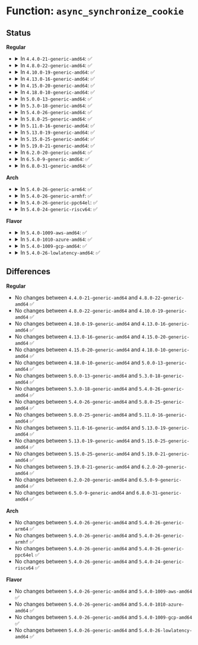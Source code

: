 # Function: <code>async_synchronize_cookie</code>

## Status
<b>Regular</b>
<ul>
<li>
<details>
<summary>In <code>4.4.0-21-generic-amd64</code>: ✅</summary>

```c
void async_synchronize_cookie(async_cookie_t cookie)
```

```json
{
  "name": "async_synchronize_cookie",
  "collision_type": "Unique Global",
  "inline_type": "No",
  "funcs": [
    {
      "addr": 18446744071579513280,
      "name": "async_synchronize_cookie",
      "external": true,
      "loc": "kernel/async.c:312",
      "file": "kernel/async.c",
      "inline": "seen, unknown",
      "caller_inline": [],
      "caller_func": [
        "drivers/acpi/battery.c:acpi_battery_exit",
        "drivers/ata/libata-core.c:async_port_probe",
        "drivers/ata/libata-core.c:async_port_probe"
      ]
    }
  ],
  "symbols": [
    {
      "addr": 18446744071579513280,
      "name": "async_synchronize_cookie",
      "section": ".text",
      "bind": "STB_GLOBAL",
      "size": 23
    }
  ]
}
```
</details>
</li>
<li>
<details>
<summary>In <code>4.8.0-22-generic-amd64</code>: ✅</summary>

```c
void async_synchronize_cookie(async_cookie_t cookie)
```

```json
{
  "name": "async_synchronize_cookie",
  "collision_type": "Unique Global",
  "inline_type": "No",
  "funcs": [
    {
      "addr": 18446744071579527376,
      "name": "async_synchronize_cookie",
      "external": true,
      "loc": "kernel/async.c:312",
      "file": "kernel/async.c",
      "inline": "seen, unknown",
      "caller_inline": [],
      "caller_func": [
        "drivers/acpi/battery.c:acpi_battery_exit",
        "drivers/ata/libata-core.c:async_port_probe",
        "drivers/ata/libata-core.c:async_port_probe"
      ]
    }
  ],
  "symbols": [
    {
      "addr": 18446744071579527376,
      "name": "async_synchronize_cookie",
      "section": ".text",
      "bind": "STB_GLOBAL",
      "size": 23
    }
  ]
}
```
</details>
</li>
<li>
<details>
<summary>In <code>4.10.0-19-generic-amd64</code>: ✅</summary>

```c
void async_synchronize_cookie(async_cookie_t cookie)
```

```json
{
  "name": "async_synchronize_cookie",
  "collision_type": "Unique Global",
  "inline_type": "No",
  "funcs": [
    {
      "addr": 18446744071579551024,
      "name": "async_synchronize_cookie",
      "external": true,
      "loc": "kernel/async.c:312",
      "file": "kernel/async.c",
      "inline": "seen, unknown",
      "caller_inline": [],
      "caller_func": [
        "drivers/acpi/battery.c:acpi_battery_exit",
        "drivers/ata/libata-core.c:async_port_probe",
        "drivers/ata/libata-core.c:async_port_probe"
      ]
    }
  ],
  "symbols": [
    {
      "addr": 18446744071579551024,
      "name": "async_synchronize_cookie",
      "section": ".text",
      "bind": "STB_GLOBAL",
      "size": 23
    }
  ]
}
```
</details>
</li>
<li>
<details>
<summary>In <code>4.13.0-16-generic-amd64</code>: ✅</summary>

```c
void async_synchronize_cookie(async_cookie_t cookie)
```

```json
{
  "name": "async_synchronize_cookie",
  "collision_type": "Unique Global",
  "inline_type": "No",
  "funcs": [
    {
      "addr": 18446744071579537664,
      "name": "async_synchronize_cookie",
      "external": true,
      "loc": "kernel/async.c:312",
      "file": "kernel/async.c",
      "inline": "seen, unknown",
      "caller_inline": [],
      "caller_func": [
        "drivers/acpi/battery.c:acpi_battery_exit",
        "drivers/ata/libata-core.c:async_port_probe",
        "drivers/ata/libata-core.c:async_port_probe"
      ]
    }
  ],
  "symbols": [
    {
      "addr": 18446744071579537664,
      "name": "async_synchronize_cookie",
      "section": ".text",
      "bind": "STB_GLOBAL",
      "size": 23
    }
  ]
}
```
</details>
</li>
<li>
<details>
<summary>In <code>4.15.0-20-generic-amd64</code>: ✅</summary>

```c
void async_synchronize_cookie(async_cookie_t cookie)
```

```json
{
  "name": "async_synchronize_cookie",
  "collision_type": "Unique Global",
  "inline_type": "No",
  "funcs": [
    {
      "addr": 18446744071579564416,
      "name": "async_synchronize_cookie",
      "external": true,
      "loc": "kernel/async.c:316",
      "file": "kernel/async.c",
      "inline": "seen, unknown",
      "caller_inline": [],
      "caller_func": [
        "drivers/acpi/battery.c:acpi_battery_exit",
        "drivers/ata/libata-core.c:async_port_probe",
        "drivers/ata/libata-core.c:async_port_probe"
      ]
    }
  ],
  "symbols": [
    {
      "addr": 18446744071579564416,
      "name": "async_synchronize_cookie",
      "section": ".text",
      "bind": "STB_GLOBAL",
      "size": 23
    }
  ]
}
```
</details>
</li>
<li>
<details>
<summary>In <code>4.18.0-10-generic-amd64</code>: ✅</summary>

```c
void async_synchronize_cookie(async_cookie_t cookie)
```

```json
{
  "name": "async_synchronize_cookie",
  "collision_type": "Unique Global",
  "inline_type": "No",
  "funcs": [
    {
      "addr": 18446744071579592672,
      "name": "async_synchronize_cookie",
      "external": true,
      "loc": "kernel/async.c:316",
      "file": "kernel/async.c",
      "inline": "seen, unknown",
      "caller_inline": [],
      "caller_func": [
        "drivers/acpi/battery.c:acpi_battery_exit",
        "drivers/ata/libata-core.c:async_port_probe",
        "drivers/ata/libata-core.c:async_port_probe"
      ]
    }
  ],
  "symbols": [
    {
      "addr": 18446744071579592672,
      "name": "async_synchronize_cookie",
      "section": ".text",
      "bind": "STB_GLOBAL",
      "size": 23
    }
  ]
}
```
</details>
</li>
<li>
<details>
<summary>In <code>5.0.0-13-generic-amd64</code>: ✅</summary>

```c
void async_synchronize_cookie(async_cookie_t cookie)
```

```json
{
  "name": "async_synchronize_cookie",
  "collision_type": "Unique Global",
  "inline_type": "No",
  "funcs": [
    {
      "addr": 18446744071579630640,
      "name": "async_synchronize_cookie",
      "external": true,
      "loc": "kernel/async.c:316",
      "file": "kernel/async.c",
      "inline": "seen, unknown",
      "caller_inline": [],
      "caller_func": [
        "drivers/acpi/battery.c:acpi_battery_exit",
        "drivers/ata/libata-core.c:async_port_probe",
        "drivers/ata/libata-core.c:async_port_probe"
      ]
    }
  ],
  "symbols": [
    {
      "addr": 18446744071579630640,
      "name": "async_synchronize_cookie",
      "section": ".text",
      "bind": "STB_GLOBAL",
      "size": 23
    }
  ]
}
```
</details>
</li>
<li>
<details>
<summary>In <code>5.3.0-18-generic-amd64</code>: ✅</summary>

```c
void async_synchronize_cookie(async_cookie_t cookie)
```

```json
{
  "name": "async_synchronize_cookie",
  "collision_type": "Unique Global",
  "inline_type": "No",
  "funcs": [
    {
      "addr": 18446744071579655520,
      "name": "async_synchronize_cookie",
      "external": true,
      "loc": "kernel/async.c:317",
      "file": "kernel/async.c",
      "inline": "seen, unknown",
      "caller_inline": [],
      "caller_func": [
        "drivers/acpi/battery.c:acpi_battery_exit",
        "drivers/ata/libata-core.c:async_port_probe",
        "drivers/ata/libata-core.c:async_port_probe"
      ]
    }
  ],
  "symbols": [
    {
      "addr": 18446744071579655520,
      "name": "async_synchronize_cookie",
      "section": ".text",
      "bind": "STB_GLOBAL",
      "size": 23
    }
  ]
}
```
</details>
</li>
<li>
<details>
<summary>In <code>5.4.0-26-generic-amd64</code>: ✅</summary>

```c
void async_synchronize_cookie(async_cookie_t cookie)
```

```json
{
  "name": "async_synchronize_cookie",
  "collision_type": "Unique Global",
  "inline_type": "No",
  "funcs": [
    {
      "addr": 18446744071579692608,
      "name": "async_synchronize_cookie",
      "external": true,
      "loc": "kernel/async.c:317",
      "file": "kernel/async.c",
      "inline": "seen, unknown",
      "caller_inline": [],
      "caller_func": [
        "drivers/acpi/battery.c:acpi_battery_exit",
        "drivers/ata/libata-core.c:async_port_probe",
        "drivers/ata/libata-core.c:async_port_probe"
      ]
    }
  ],
  "symbols": [
    {
      "addr": 18446744071579692608,
      "name": "async_synchronize_cookie",
      "section": ".text",
      "bind": "STB_GLOBAL",
      "size": 23
    }
  ]
}
```
</details>
</li>
<li>
<details>
<summary>In <code>5.8.0-25-generic-amd64</code>: ✅</summary>

```c
void async_synchronize_cookie(async_cookie_t cookie)
```

```json
{
  "name": "async_synchronize_cookie",
  "collision_type": "Unique Global",
  "inline_type": "No",
  "funcs": [
    {
      "addr": 18446744071579732800,
      "name": "async_synchronize_cookie",
      "external": true,
      "loc": "kernel/async.c:317",
      "file": "kernel/async.c",
      "inline": "seen, unknown",
      "caller_inline": [],
      "caller_func": [
        "drivers/acpi/battery.c:acpi_battery_exit",
        "drivers/ata/libata-core.c:ata_platform_remove_one",
        "drivers/ata/libata-core.c:ata_pci_remove_one",
        "drivers/ata/libata-core.c:async_port_probe",
        "drivers/ata/libata-core.c:async_port_probe"
      ]
    }
  ],
  "symbols": [
    {
      "addr": 18446744071579732800,
      "name": "async_synchronize_cookie",
      "section": ".text",
      "bind": "STB_GLOBAL",
      "size": 23
    }
  ]
}
```
</details>
</li>
<li>
<details>
<summary>In <code>5.11.0-16-generic-amd64</code>: ✅</summary>

```c
void async_synchronize_cookie(async_cookie_t cookie)
```

```json
{
  "name": "async_synchronize_cookie",
  "collision_type": "Unique Global",
  "inline_type": "No",
  "funcs": [
    {
      "addr": 18446744071579712736,
      "name": "async_synchronize_cookie",
      "external": true,
      "loc": "kernel/async.c:317",
      "file": "kernel/async.c",
      "inline": "seen, unknown",
      "caller_inline": [],
      "caller_func": [
        "drivers/acpi/battery.c:acpi_battery_exit",
        "drivers/ata/libata-core.c:ata_platform_remove_one",
        "drivers/ata/libata-core.c:ata_pci_remove_one",
        "drivers/ata/libata-core.c:async_port_probe",
        "drivers/ata/libata-core.c:async_port_probe"
      ]
    }
  ],
  "symbols": [
    {
      "addr": 18446744071579712736,
      "name": "async_synchronize_cookie",
      "section": ".text",
      "bind": "STB_GLOBAL",
      "size": 23
    }
  ]
}
```
</details>
</li>
<li>
<details>
<summary>In <code>5.13.0-19-generic-amd64</code>: ✅</summary>

```c
void async_synchronize_cookie(async_cookie_t cookie)
```

```json
{
  "name": "async_synchronize_cookie",
  "collision_type": "Unique Global",
  "inline_type": "No",
  "funcs": [
    {
      "addr": 18446744071579720048,
      "name": "async_synchronize_cookie",
      "external": true,
      "loc": "kernel/async.c:291",
      "file": "kernel/async.c",
      "inline": "seen, unknown",
      "caller_inline": [],
      "caller_func": [
        "drivers/acpi/battery.c:acpi_battery_exit",
        "drivers/ata/libata-core.c:ata_host_detach",
        "drivers/ata/libata-core.c:async_port_probe",
        "drivers/ata/libata-core.c:async_port_probe"
      ]
    }
  ],
  "symbols": [
    {
      "addr": 18446744071579720048,
      "name": "async_synchronize_cookie",
      "section": ".text",
      "bind": "STB_GLOBAL",
      "size": 23
    }
  ]
}
```
</details>
</li>
<li>
<details>
<summary>In <code>5.15.0-25-generic-amd64</code>: ✅</summary>

```c
void async_synchronize_cookie(async_cookie_t cookie)
```

```json
{
  "name": "async_synchronize_cookie",
  "collision_type": "Unique Global",
  "inline_type": "No",
  "funcs": [
    {
      "addr": 18446744071579798416,
      "name": "async_synchronize_cookie",
      "external": true,
      "loc": "kernel/async.c:288",
      "file": "kernel/async.c",
      "inline": "seen, unknown",
      "caller_inline": [],
      "caller_func": [
        "drivers/acpi/battery.c:acpi_battery_exit",
        "drivers/ata/libata-core.c:ata_host_detach",
        "drivers/ata/libata-core.c:async_port_probe",
        "drivers/ata/libata-core.c:async_port_probe"
      ]
    }
  ],
  "symbols": [
    {
      "addr": 18446744071579798416,
      "name": "async_synchronize_cookie",
      "section": ".text",
      "bind": "STB_GLOBAL",
      "size": 23
    }
  ]
}
```
</details>
</li>
<li>
<details>
<summary>In <code>5.19.0-21-generic-amd64</code>: ✅</summary>

```c
void async_synchronize_cookie(async_cookie_t cookie)
```

```json
{
  "name": "async_synchronize_cookie",
  "collision_type": "Unique Global",
  "inline_type": "No",
  "funcs": [
    {
      "addr": 18446744071579907680,
      "name": "async_synchronize_cookie",
      "external": true,
      "loc": "kernel/async.c:288",
      "file": "kernel/async.c",
      "inline": "seen, unknown",
      "caller_inline": [],
      "caller_func": [
        "drivers/acpi/battery.c:acpi_battery_exit",
        "drivers/ata/libata-core.c:ata_host_detach",
        "drivers/ata/libata-core.c:async_port_probe",
        "drivers/ata/libata-core.c:async_port_probe"
      ]
    }
  ],
  "symbols": [
    {
      "addr": 18446744071579907680,
      "name": "async_synchronize_cookie",
      "section": ".text",
      "bind": "STB_GLOBAL",
      "size": 31
    }
  ]
}
```
</details>
</li>
<li>
<details>
<summary>In <code>6.2.0-20-generic-amd64</code>: ✅</summary>

```c
void async_synchronize_cookie(async_cookie_t cookie)
```

```json
{
  "name": "async_synchronize_cookie",
  "collision_type": "Unique Global",
  "inline_type": "No",
  "funcs": [
    {
      "addr": 18446744071580060976,
      "name": "async_synchronize_cookie",
      "external": true,
      "loc": "kernel/async.c:288",
      "file": "kernel/async.c",
      "inline": "seen, unknown",
      "caller_inline": [],
      "caller_func": [
        "drivers/acpi/battery.c:acpi_battery_exit",
        "drivers/ata/libata-core.c:ata_host_detach",
        "drivers/ata/libata-core.c:async_port_probe",
        "drivers/ata/libata-core.c:async_port_probe"
      ]
    }
  ],
  "symbols": [
    {
      "addr": 18446744071580060976,
      "name": "async_synchronize_cookie",
      "section": ".text",
      "bind": "STB_GLOBAL",
      "size": 31
    }
  ]
}
```
</details>
</li>
<li>
<details>
<summary>In <code>6.5.0-9-generic-amd64</code>: ✅</summary>

```c
void async_synchronize_cookie(async_cookie_t cookie)
```

```json
{
  "name": "async_synchronize_cookie",
  "collision_type": "Unique Global",
  "inline_type": "No",
  "funcs": [
    {
      "addr": 18446744071580115424,
      "name": "async_synchronize_cookie",
      "external": true,
      "loc": "kernel/async.c:288",
      "file": "kernel/async.c",
      "inline": "seen, unknown",
      "caller_inline": [],
      "caller_func": [
        "drivers/acpi/battery.c:acpi_battery_exit",
        "drivers/ata/libata-core.c:ata_host_detach",
        "drivers/ata/libata-core.c:async_port_probe",
        "drivers/ata/libata-core.c:async_port_probe"
      ]
    }
  ],
  "symbols": [
    {
      "addr": 18446744071580115424,
      "name": "async_synchronize_cookie",
      "section": ".text",
      "bind": "STB_GLOBAL",
      "size": 31
    }
  ]
}
```
</details>
</li>
<li>
<details>
<summary>In <code>6.8.0-31-generic-amd64</code>: ✅</summary>

```c
void async_synchronize_cookie(async_cookie_t cookie)
```

```json
{
  "name": "async_synchronize_cookie",
  "collision_type": "Unique Global",
  "inline_type": "No",
  "funcs": [
    {
      "addr": 18446744071580160912,
      "name": "async_synchronize_cookie",
      "external": true,
      "loc": "kernel/async.c:330",
      "file": "kernel/async.c",
      "inline": "seen, unknown",
      "caller_inline": [],
      "caller_func": [
        "drivers/acpi/battery.c:acpi_battery_exit",
        "drivers/ata/libata-core.c:ata_port_detach",
        "drivers/ata/libata-core.c:async_port_probe",
        "drivers/ata/libata-core.c:async_port_probe"
      ]
    }
  ],
  "symbols": [
    {
      "addr": 18446744071580160912,
      "name": "async_synchronize_cookie",
      "section": ".text",
      "bind": "STB_GLOBAL",
      "size": 31
    }
  ]
}
```
</details>
</li>
</ul>
<b>Arch</b>
<ul>
<li>
<details>
<summary>In <code>5.4.0-26-generic-arm64</code>: ✅</summary>

```c
void async_synchronize_cookie(async_cookie_t cookie)
```

```json
{
  "name": "async_synchronize_cookie",
  "collision_type": "Unique Global",
  "inline_type": "No",
  "funcs": [
    {
      "addr": 18446603336490870776,
      "name": "async_synchronize_cookie",
      "external": true,
      "loc": "kernel/async.c:317",
      "file": "kernel/async.c",
      "inline": "seen, unknown",
      "caller_inline": [],
      "caller_func": [
        "drivers/acpi/battery.c:acpi_battery_exit",
        "drivers/ata/libata-core.c:async_port_probe",
        "drivers/ata/libata-core.c:async_port_probe"
      ]
    }
  ],
  "symbols": [
    {
      "addr": 18446603336490870776,
      "name": "async_synchronize_cookie",
      "section": ".text",
      "bind": "STB_GLOBAL",
      "size": 56
    }
  ]
}
```
</details>
</li>
<li>
<details>
<summary>In <code>5.4.0-26-generic-armhf</code>: ✅</summary>

```c
void async_synchronize_cookie(async_cookie_t cookie)
```

```json
{
  "name": "async_synchronize_cookie",
  "collision_type": "Unique Global",
  "inline_type": "No",
  "funcs": [
    {
      "addr": 3224889628,
      "name": "async_synchronize_cookie",
      "external": true,
      "loc": "kernel/async.c:317",
      "file": "kernel/async.c",
      "inline": "seen, unknown",
      "caller_inline": [],
      "caller_func": [
        "drivers/ata/libata-core.c:async_port_probe",
        "drivers/ata/libata-core.c:async_port_probe"
      ]
    }
  ],
  "symbols": [
    {
      "addr": 3224889628,
      "name": "async_synchronize_cookie",
      "section": ".text",
      "bind": "STB_GLOBAL",
      "size": 36
    }
  ]
}
```
</details>
</li>
<li>
<details>
<summary>In <code>5.4.0-26-generic-ppc64el</code>: ✅</summary>

```c
void async_synchronize_cookie(async_cookie_t cookie)
```

```json
{
  "name": "async_synchronize_cookie",
  "collision_type": "Unique Global",
  "inline_type": "No",
  "funcs": [
    {
      "addr": 13835058055283702320,
      "name": "async_synchronize_cookie",
      "external": true,
      "loc": "kernel/async.c:317",
      "file": "kernel/async.c",
      "inline": "seen, unknown",
      "caller_inline": [],
      "caller_func": [
        "drivers/ata/libata-core.c:async_port_probe",
        "drivers/ata/libata-core.c:async_port_probe",
        "drivers/ata/libata-core.c:async_port_probe"
      ]
    }
  ],
  "symbols": [
    {
      "addr": 13835058055283702320,
      "name": "async_synchronize_cookie",
      "section": ".text",
      "bind": "STB_GLOBAL",
      "size": 28
    }
  ]
}
```
</details>
</li>
<li>
<details>
<summary>In <code>5.4.0-24-generic-riscv64</code>: ✅</summary>

```c
void async_synchronize_cookie(async_cookie_t cookie)
```

```json
{
  "name": "async_synchronize_cookie",
  "collision_type": "Unique Global",
  "inline_type": "No",
  "funcs": [
    {
      "addr": 18446743936271526274,
      "name": "async_synchronize_cookie",
      "external": true,
      "loc": "kernel/async.c:317",
      "file": "kernel/async.c",
      "inline": "seen, unknown",
      "caller_inline": [],
      "caller_func": [
        "drivers/ata/libata-core.c:async_port_probe",
        "drivers/ata/libata-core.c:async_port_probe"
      ]
    }
  ],
  "symbols": [
    {
      "addr": 18446743936271526274,
      "name": "async_synchronize_cookie",
      "section": ".text",
      "bind": "STB_GLOBAL",
      "size": 50
    }
  ]
}
```
</details>
</li>
</ul>
<b>Flavor</b>
<ul>
<li>
<details>
<summary>In <code>5.4.0-1009-aws-amd64</code>: ✅</summary>

```c
void async_synchronize_cookie(async_cookie_t cookie)
```

```json
{
  "name": "async_synchronize_cookie",
  "collision_type": "Unique Global",
  "inline_type": "No",
  "funcs": [
    {
      "addr": 18446744071579668928,
      "name": "async_synchronize_cookie",
      "external": true,
      "loc": "kernel/async.c:317",
      "file": "kernel/async.c",
      "inline": "seen, unknown",
      "caller_inline": [],
      "caller_func": [
        "drivers/ata/libata-core.c:async_port_probe",
        "drivers/ata/libata-core.c:async_port_probe"
      ]
    }
  ],
  "symbols": [
    {
      "addr": 18446744071579668928,
      "name": "async_synchronize_cookie",
      "section": ".text",
      "bind": "STB_GLOBAL",
      "size": 23
    }
  ]
}
```
</details>
</li>
<li>
<details>
<summary>In <code>5.4.0-1010-azure-amd64</code>: ✅</summary>

```c
void async_synchronize_cookie(async_cookie_t cookie)
```

```json
{
  "name": "async_synchronize_cookie",
  "collision_type": "Unique Global",
  "inline_type": "No",
  "funcs": [
    {
      "addr": 18446744071579597280,
      "name": "async_synchronize_cookie",
      "external": true,
      "loc": "kernel/async.c:317",
      "file": "kernel/async.c",
      "inline": "seen, unknown",
      "caller_inline": [],
      "caller_func": [
        "drivers/ata/libata-core.c:async_port_probe",
        "drivers/ata/libata-core.c:async_port_probe"
      ]
    }
  ],
  "symbols": [
    {
      "addr": 18446744071579597280,
      "name": "async_synchronize_cookie",
      "section": ".text",
      "bind": "STB_GLOBAL",
      "size": 23
    }
  ]
}
```
</details>
</li>
<li>
<details>
<summary>In <code>5.4.0-1009-gcp-amd64</code>: ✅</summary>

```c
void async_synchronize_cookie(async_cookie_t cookie)
```

```json
{
  "name": "async_synchronize_cookie",
  "collision_type": "Unique Global",
  "inline_type": "No",
  "funcs": [
    {
      "addr": 18446744071579666160,
      "name": "async_synchronize_cookie",
      "external": true,
      "loc": "kernel/async.c:317",
      "file": "kernel/async.c",
      "inline": "seen, unknown",
      "caller_inline": [],
      "caller_func": [
        "drivers/acpi/battery.c:acpi_battery_exit",
        "drivers/ata/libata-core.c:async_port_probe",
        "drivers/ata/libata-core.c:async_port_probe"
      ]
    }
  ],
  "symbols": [
    {
      "addr": 18446744071579666160,
      "name": "async_synchronize_cookie",
      "section": ".text",
      "bind": "STB_GLOBAL",
      "size": 23
    }
  ]
}
```
</details>
</li>
<li>
<details>
<summary>In <code>5.4.0-26-lowlatency-amd64</code>: ✅</summary>

```c
void async_synchronize_cookie(async_cookie_t cookie)
```

```json
{
  "name": "async_synchronize_cookie",
  "collision_type": "Unique Global",
  "inline_type": "No",
  "funcs": [
    {
      "addr": 18446744071579700272,
      "name": "async_synchronize_cookie",
      "external": true,
      "loc": "kernel/async.c:317",
      "file": "kernel/async.c",
      "inline": "seen, unknown",
      "caller_inline": [],
      "caller_func": [
        "drivers/acpi/battery.c:acpi_battery_exit",
        "drivers/ata/libata-core.c:async_port_probe",
        "drivers/ata/libata-core.c:async_port_probe"
      ]
    }
  ],
  "symbols": [
    {
      "addr": 18446744071579700272,
      "name": "async_synchronize_cookie",
      "section": ".text",
      "bind": "STB_GLOBAL",
      "size": 23
    }
  ]
}
```
</details>
</li>
</ul>

## Differences
<b>Regular</b>
<ul>
<li>
No changes between <code>4.4.0-21-generic-amd64</code> and <code>4.8.0-22-generic-amd64</code> ✅
</li>
<li>
No changes between <code>4.8.0-22-generic-amd64</code> and <code>4.10.0-19-generic-amd64</code> ✅
</li>
<li>
No changes between <code>4.10.0-19-generic-amd64</code> and <code>4.13.0-16-generic-amd64</code> ✅
</li>
<li>
No changes between <code>4.13.0-16-generic-amd64</code> and <code>4.15.0-20-generic-amd64</code> ✅
</li>
<li>
No changes between <code>4.15.0-20-generic-amd64</code> and <code>4.18.0-10-generic-amd64</code> ✅
</li>
<li>
No changes between <code>4.18.0-10-generic-amd64</code> and <code>5.0.0-13-generic-amd64</code> ✅
</li>
<li>
No changes between <code>5.0.0-13-generic-amd64</code> and <code>5.3.0-18-generic-amd64</code> ✅
</li>
<li>
No changes between <code>5.3.0-18-generic-amd64</code> and <code>5.4.0-26-generic-amd64</code> ✅
</li>
<li>
No changes between <code>5.4.0-26-generic-amd64</code> and <code>5.8.0-25-generic-amd64</code> ✅
</li>
<li>
No changes between <code>5.8.0-25-generic-amd64</code> and <code>5.11.0-16-generic-amd64</code> ✅
</li>
<li>
No changes between <code>5.11.0-16-generic-amd64</code> and <code>5.13.0-19-generic-amd64</code> ✅
</li>
<li>
No changes between <code>5.13.0-19-generic-amd64</code> and <code>5.15.0-25-generic-amd64</code> ✅
</li>
<li>
No changes between <code>5.15.0-25-generic-amd64</code> and <code>5.19.0-21-generic-amd64</code> ✅
</li>
<li>
No changes between <code>5.19.0-21-generic-amd64</code> and <code>6.2.0-20-generic-amd64</code> ✅
</li>
<li>
No changes between <code>6.2.0-20-generic-amd64</code> and <code>6.5.0-9-generic-amd64</code> ✅
</li>
<li>
No changes between <code>6.5.0-9-generic-amd64</code> and <code>6.8.0-31-generic-amd64</code> ✅
</li>
</ul>
<b>Arch</b>
<ul>
<li>
No changes between <code>5.4.0-26-generic-amd64</code> and <code>5.4.0-26-generic-arm64</code> ✅
</li>
<li>
No changes between <code>5.4.0-26-generic-amd64</code> and <code>5.4.0-26-generic-armhf</code> ✅
</li>
<li>
No changes between <code>5.4.0-26-generic-amd64</code> and <code>5.4.0-26-generic-ppc64el</code> ✅
</li>
<li>
No changes between <code>5.4.0-26-generic-amd64</code> and <code>5.4.0-24-generic-riscv64</code> ✅
</li>
</ul>
<b>Flavor</b>
<ul>
<li>
No changes between <code>5.4.0-26-generic-amd64</code> and <code>5.4.0-1009-aws-amd64</code> ✅
</li>
<li>
No changes between <code>5.4.0-26-generic-amd64</code> and <code>5.4.0-1010-azure-amd64</code> ✅
</li>
<li>
No changes between <code>5.4.0-26-generic-amd64</code> and <code>5.4.0-1009-gcp-amd64</code> ✅
</li>
<li>
No changes between <code>5.4.0-26-generic-amd64</code> and <code>5.4.0-26-lowlatency-amd64</code> ✅
</li>
</ul>

